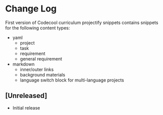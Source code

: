 # Change Log

First version of Codecool curriculum projectify snippets contains snippets for the following content types:

- yaml
  - project
  - task
  - requirement
  - general requirement
- markdown
  - inner/outer links
  - background materials
  - language switch block for multi-language projects

## [Unreleased]

- Initial release
